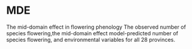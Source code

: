 # MDE
The mid-domain effect in flowering phenology The observed number of species flowering,the mid-domain effect model-predicted number of species flowering, and environmental variables for all 28 provinces.
